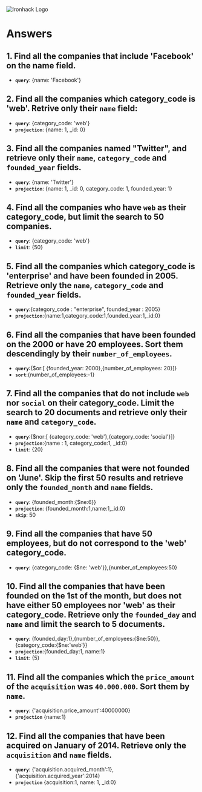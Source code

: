![Ironhack Logo](https://i.imgur.com/1QgrNNw.png)

# Answers

## 1. Find all the companies that include 'Facebook' on the **name** field.

 - **`query`**: {name: 'Facebook'}
 
 ## 2. Find all the companies which **category_code** is 'web'. Retrive only their `name` field:

 - **`query`**: {category_code: 'web'}
 - **`projection`**: {name: 1, _id: 0}

## 3. Find all the companies named "Twitter", and retrieve only their `name`, `category_code` and `founded_year` fields.
- **`query`**: {name: 'Twitter'}
- **`projection`**: {name: 1, _id: 0, category_code: 1, founded_year: 1}


## 4. Find all the companies who have `web` as their **category_code**, but limit the search to 50 companies.
- **`query`**: {category_code: 'web'}	
- **`limit`**: {50}

## 5. Find all the companies which **category_code** is 'enterprise' and have been founded in 2005. Retrieve only the `name`, `category_code` and `founded_year` fields.
- **`query`**:{category_code : "enterprise", founded_year : 2005}
- **`projection`**:{name:1,category_code:1,founded_year:1,_id:0}

## 6. Find all the companies that have been **founded** on the 2000 or have 20 **employees**. Sort them descendingly by their `number_of_employees`.
- **`query`**:{$or:[ {founded_year: 2000},{number_of_employees: 20}]}
- **`sort`**:{number_of_employees:-1}

## 7. Find all the companies that do not include `web` nor `social` on their **category_code**. Limit the search to 20 documents and retrieve only their `name` and `category_code`.
- **`query`**:{$nor:[ {category_code: 'web'},{category_code: 'social'}]}
- **`projection`**:{name : 1, category_code:1, _id:0}
- **`limit`**: {20}

## 8. Find all the companies that were not **founded** on 'June'. Skip the first 50 results and retrieve only the `founded_month` and `name` fields.
- **`query`**: {founded_month:{$ne:6}}
- **`projection`**: {founded_month:1,name:1,_id:0}
- **`skip`**: 50

## 9. Find all the companies that have 50 employees, but do not correspond to the 'web' **category_code**. 
- **`query`**: {category_code: {$ne: 'web'}},{number_of_employees:50}

## 10. Find all the companies that have been founded on the 1st of the month, but does not have either 50 employees nor 'web' as their **category_code**. Retrieve only the `founded_day` and `name` and limit the search to 5 documents.
- **`query`**: {founded_day:1},{number_of_employees:{$ne:50}},{category_code:{$ne:'web'}}
- **`projection`**:{founded_day:1, name:1}
- **`limit`**: {5}

## 11. Find all the companies which the `price_amount` of the `acquisition` was **`40.000.000`**. Sort them by `name`.
 - **`query`**: {'acquisition.price_amount':40000000}
 - **`projection`** {name:1}

## 12. Find all the companies that have been acquired on January of 2014. Retrieve only the `acquisition` and `name` fields.
- **`query`**: {'acquisition.acquired_month':1},{'acquisition.acquired_year':2014}
- **`projection`** {acquisition:1, name: 1, _id:0}